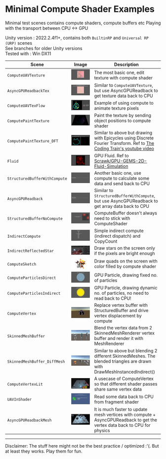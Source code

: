 # Minimal Compute Shader Examples
Minimal test scenes contains compute shaders, compute buffers etc
Playing with the transport between CPU <-> GPU

Unity version : 2022.2.4f1+, contains both `BuiltinRP` and `Universal RP (URP)` scenes \
See branches for older Unity versions \
Tested with : Win DX11

| Scene | Image | Description |
| --- | - | --- |
| `ComputeUAVTexture` | ![](READMEimages/ComputeUAVTexture.gif) | The most basic one, edit texture with compute shader |
| `AsyncGPUReadbackTex` | ![](READMEimages/AsyncGPUReadbackTex.gif) | Similar to `ComputeUAVTexture`, but use AsyncGPUReadback to get texture data back to CPU |
| `ComputeUAVTexFlow` | ![](READMEimages/ComputeUAVTexFlow.gif) | Example of using compute to animate texture pixels |
| `ComputePaintTexture` | ![](READMEimages/ComputePaintTexture.gif) | Paint the texture by sending object positions to compute shader |
| `ComputePaintTexture_DFT` | ![](READMEimages/ComputePaintTexture_DFT.gif) | Similar to above but drawing with Epicycles using Discrete Fourier Transform. Ref to [The Coding Train's youtube video](https://www.youtube.com/watch?v=MY4luNgGfms) |
| `Fluid` | ![](READMEimages/Fluid.gif) | GPU Fluid. Ref to [Scrawk/GPU-GEMS-2D-Fluid-Simulation](https://github.com/Scrawk/GPU-GEMS-2D-Fluid-Simulation) |
| `StructuredBufferWithCompute` | ![](READMEimages/StructuredBufferWithCompute.gif) | Another basic one, use compute to calculate some data and send back to CPU |
| `AsyncGPUReadback` | ![](READMEimages/AsyncGPUReadback.gif) | Similar to `StructuredBufferWithCompute`, but use AsyncGPUReadback to get array data back to CPU |
| `StructuredBufferNoCompute` | ![](READMEimages/StructuredBufferNoCompute.gif) | ComputeBuffer doesn't always need to stick with ComputeShader |
| `IndirectCompute` | ![](READMEimages/IndirectCompute.gif) | Simple indirect compute (indirect dispatch) and CopyCount |
| `IndirectReflectedStar` | ![](READMEimages/IndirectReflectedStar.gif) | Draw stars on the screen only if the pixels are bright enough |
| `ComputeSketch` | ![](READMEimages/ComputeSketch.JPG) | Draw quads on the screen with color filled by compute shader |
| `ComputeParticlesDirect` | ![](READMEimages/ComputeParticlesDirect.gif) | GPU Particle, drawing fixed no. of particles |
| `ComputeParticlesIndirect` | ![](READMEimages/ComputeParticlesIndirect.gif) | GPU Particle, drawing dynamic no. of particles, no need to read back to CPU! |
| `ComputeVertex` | ![](READMEimages/ComputeVertex.gif) | Replace vertex buffer with StructuredBuffer and drive vertex displacement by compute |
| `SkinnedMeshBuffer` | ![](READMEimages/SkinnedMeshBuffer.gif) | Blend the vertex data from 2 SkinnedMeshRenderer vertex buffer and render it with MeshRenderer |
| `SkinnedMeshBuffer_DiffMesh` | ![](READMEimages/SkinnedMeshBuffer_DiffMesh.gif) | Similar to above but blending 2 different SkinnedMeshes. The blended triangles are drawn with DrawMeshInstancedIndirect() |
| `ComputeVertexLit` | ![](READMEimages/ComputeVertexLit.gif) | A usecase of ComputeVertex so that different shader passes share same vertex data |
| `UAVInShader` | ![](READMEimages/UAVInShader.gif) | Read some data back to CPU from fragment shader |
| `AsyncGPUReadbackMesh` | ![](READMEimages/AsyncGPUReadbackMesh.gif) | It is much faster to update mesh vertices with compute + AsyncGPUReadback to get the vertex data back to CPU for physics |

-------------

Disclaimer: The stuff here might not be the best practice / optimized :'(. But at least they works. Play them for fun.

